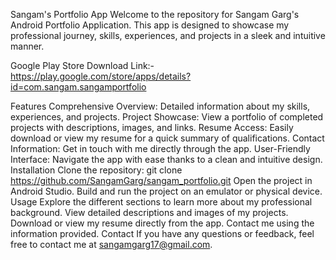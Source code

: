 Sangam's Portfolio App
Welcome to the repository for Sangam Garg's Android Portfolio Application. This app is designed to showcase my professional journey, skills, experiences, and projects in a sleek and intuitive manner.

Google Play Store Download Link:-
https://play.google.com/store/apps/details?id=com.sangam.sangamportfolio


Features
Comprehensive Overview: Detailed information about my skills, experiences, and projects.
Project Showcase: View a portfolio of completed projects with descriptions, images, and links.
Resume Access: Easily download or view my resume for a quick summary of qualifications.
Contact Information: Get in touch with me directly through the app.
User-Friendly Interface: Navigate the app with ease thanks to a clean and intuitive design.
Installation
Clone the repository:
git clone https://github.com/SangamGarg/sangam_portfolio.git
Open the project in Android Studio.
Build and run the project on an emulator or physical device.
Usage
Explore the different sections to learn more about my professional background.
View detailed descriptions and images of my projects.
Download or view my resume directly from the app.
Contact me using the information provided.
Contact
If you have any questions or feedback, feel free to contact me at sangamgarg17@gmail.com.
